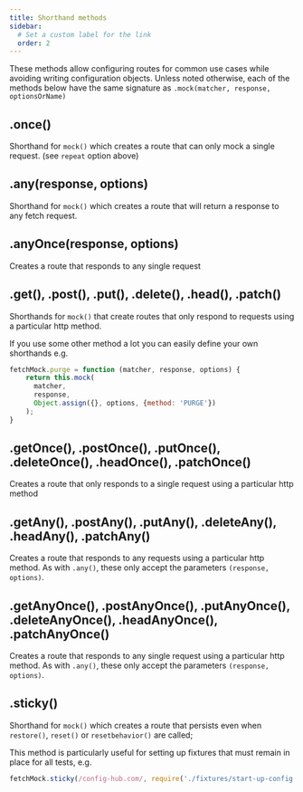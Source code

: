 ```yaml
---
title: Shorthand methods
sidebar:
  # Set a custom label for the link
  order: 2
---
```


These methods allow configuring routes for common use cases while avoiding writing configuration objects. Unless noted otherwise, each of the methods below have the same signature as `.mock(matcher, response, optionsOrName)`

## .once()
Shorthand for `mock()` which creates a route that can only mock a single request. (see `repeat` option above)

## .any(response, options)
Shorthand for `mock()` which creates a route that will return a response to any fetch request.

## .anyOnce(response, options)
Creates a route that responds to any single request

## .get(), .post(), .put(), .delete(), .head(), .patch()

Shorthands for `mock()` that create routes that only respond to requests using a particular http method.

If you use some other method a lot you can easily define your own shorthands e.g.

```javascript
fetchMock.purge = function (matcher, response, options) {
    return this.mock(
      matcher,
      response,
      Object.assign({}, options, {method: 'PURGE'})
    );
}
```
 
## .getOnce(), .postOnce(), .putOnce(), .deleteOnce(), .headOnce(), .patchOnce()
Creates a route that only responds to a single request using a particular http method

## .getAny(), .postAny(), .putAny(), .deleteAny(), .headAny(), .patchAny()
Creates a route that responds to any requests using a particular http method.
As with `.any()`, these only accept the parameters `(response, options)`.

## .getAnyOnce(), .postAnyOnce(), .putAnyOnce(), .deleteAnyOnce(), .headAnyOnce(), .patchAnyOnce()
Creates a route that responds to any single request using a particular http method.
As with `.any()`, these only accept the parameters `(response, options)`.
 

## .sticky()
Shorthand for `mock()` which creates a route that persists even when `restore()`, `reset()` or `resetbehavior()` are called;

This method is particularly useful for setting up fixtures that must remain in place for all tests, e.g.
```js
fetchMock.sticky(/config-hub.com/, require('./fixtures/start-up-config.json'))
```
